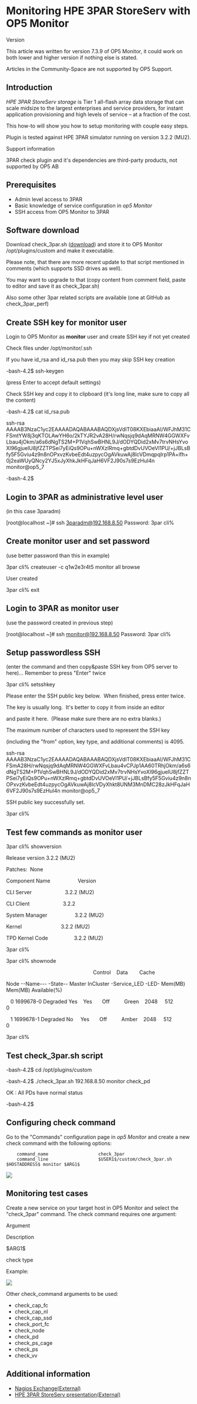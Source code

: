 # Monitoring HPE 3PAR StoreServ with OP5 Monitor

Version

This article was written for version 7.3.9 of OP5 Monitor, it could work on both lower and higher version if nothing else is stated.

Articles in the Community-Space are not supported by OP5 Support.

## Introduction

*HPE 3PAR StoreServ storage* is Tier 1 all-flash array data storage that can scale midsize to the largest enterprises and service providers, for instant application provisioning and high levels of service – at a fraction of the cost.

This how-to will show you how to setup monitoring with couple easy steps.

Plugin is tested against HPE 3PAR simulator running on version 3.2.2 (MU2).

Support information

3PAR check plugin and it's dependencies are third-party products, not supported by OP5 AB

## Prerequisites

- Admin level access to 3PAR
- Basic knowledge of service configuration in *op5 Monitor*
- SSH access from OP5 Monitor to 3PAR

## Software download

Download check\_3par.sh ([download](https://exchange.nagios.org/directory/Plugins/Hardware/Storage-Systems/SAN-and-NAS/3PAR-check-script/details)) and store it to OP5 Monitor /opt/plugins/custom and make it executable.

Please note, that there are more recent update to that script mentioned in comments (which supports SSD drives as well).

You may want to upgrade to that (copy content from comment field, paste to editor and save it as check\_3par.sh)

Also some other 3par related scripts are available (one at GitHub as check\_3par\_perf)

## Create SSH key for monitor user

Login to OP5 Monitor as **monitor** user and create SSH key if not yet created

Check files under /opt/monitor/.ssh

If you have id\_rsa and id\_rsa.pub then you may skip SSH key creation

-bash-4.2\$ ssh-keygen

(press Enter to accept default settings)

Check SSH key and copy it to clipboard (it's long line, make sure to copy all the content)

-bash-4.2\$ cat id\_rsa.pub

ssh-rsa AAAAB3NzaC1yc2EAAAADAQABAAABAQDXjsVdIT08KXEbiaaAI/WFJhM31CFSmtYW8j3qKTOLAwYH6o/2kTYJR2vA28H/rwNqsjq9dAqMRNW4GGWXFvLbau4jOkm/a6s6dNgTS2M+P1VqhSwBHNL9J/dODYQDid2xMv7trvNHsYvoXl96gjuelU8jfZZTPSei7yEiQs9OPu+nWXzlRmq+gbtdDvUVOeVl1PU/+jJBLsBfy5F5Gviu4z9n8nOPxvzKvbeEdt4uzpycOgAVkuwAj8lcVDmqpqIrp1PA+ifh+0j2eaWUyQNcy2YJ5xJyXhkJkHFqJaH6VF2J90s7s9EzHuI4n monitor@op5\_7

-bash-4.2\$

## Login to 3PAR as administrative level user

(in this case 3paradm)

[root@localhost \~]\# ssh <3paradm@192.168.8.50>
Password:
3par cli%

## Create monitor user and set password

(use better password than this in example)

3par cli% createuser -c q1w2e3r4t5 monitor all browse

User created

3par cli% exit

## Login to 3PAR as monitor user

(use the password created in previous step)

[root@localhost \~]\# ssh <monitor@192.168.8.50>
Password:
3par cli%

## Setup passwordless SSH

(enter the command and then copy&paste SSH key from OP5 server to here)... Remember to press "Enter" twice

3par cli% setsshkey

Please enter the SSH public key below.  When finished, press enter twice.

The key is usually long.  It's better to copy it from inside an editor

and paste it here.  (Please make sure there are no extra blanks.)

The maximum number of characters used to represent the SSH key

(including the "from" option, key type, and additional comments) is 4095.

ssh-rsa AAAAB3NzaC1yc2EAAAADAQABAAABAQDXjsVdIT08KXEbiaaAI/WFJhM31CFSmA28H/rwNqsjq9dAqMRNW4GGWXFvLbau4vCPJp1AA60TRhjOkm/a6s6dNgTS2M+P1VqhSwBHNL9J/dODYQDid2xMv7trvNHsYvoXl96gjuelU8jfZZTPSei7yEiQs9OPu+nWXzlRmq+gbtdDvUVOeVl1PU/+jJBLsBfy5F5Gviu4z9n8nOPxvzKvbeEdt4uzpycOgAVkuwAj8lcVDyXhkt8UNM3MnDMC28zJkHFqJaH6VF2J90s7s9EzHuI4n monitor@op5\_7

SSH public key successfully set.

3par cli%

## Test few commands as monitor user

3par cli% showversion

Release version 3.2.2 (MU2)

Patches:  None

Component Name                   Version

CLI Server                       3.2.2 (MU2)

CLI Client                       3.2.2

System Manager                   3.2.2 (MU2)

Kernel                           3.2.2 (MU2)

TPD Kernel Code                  3.2.2 (MU2)

3par cli%

3par cli% shownode

                                                            Control    Data        Cache

Node --Name--- -State-- Master InCluster -Service\_LED -LED- Mem(MB) Mem(MB) Available(%)

   0 1699678-0 Degraded Yes    Yes       Off          Green    2048     512            0

   1 1699678-1 Degraded No     Yes       Off          Amber    2048     512            0

3par cli%

## Test check\_3par.sh script

-bash-4.2\$ cd /opt/plugins/custom

-bash-4.2\$ ./check\_3par.sh 192.168.8.50 monitor check\_pd

OK : All PDs have normal status

-bash-4.2\$

## Configuring check command

Go to the "Commands" configuration page in *op5 Monitor* and create a new check command with the following options:

``` {.text data-syntaxhighlighter-params="brush: text; gutter: false; theme: Confluence" data-theme="Confluence" style="brush: text; gutter: false; theme: Confluence"}
    command_name                   check_3par
    command_line                   $USER1$/custom/check_3par.sh $HOSTADDRESS$ monitor $ARG1$

```

![](attachments/19759187/20054048.png)

## Monitoring test cases

Create a new service on your target host in OP5 Monitor and select the "check\_3par" command.
The check command requires one argument:

Argument

Description

\$ARG1\$

check type

Example:

![](attachments/19759187/20054047.png)

Other check\_command arguments to be used:

- check\_cap\_fc
- check\_cap\_nl
- check\_cap\_ssd
- check\_port\_fc
- check\_node
- check\_pd
- check\_ps\_cage
- check\_ps
- check\_vv

## Additional information

- [Nagios Exchange](https://exchange.nagios.org)[(External)](http://www.seleniumhq.org/docs/)
- [HPE 3PAR StoreServ presentation](https://www.hpe.com/us/en/storage/3par.html)[(External)](https://kb.op5.com/h)
